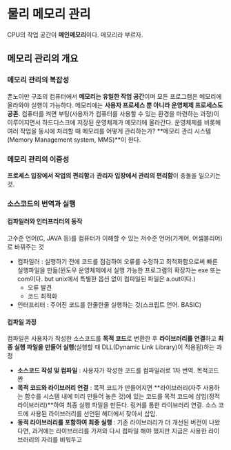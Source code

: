 # 물리 메모리 관리

CPU의 작업 공간이 **메인메모리**이다. 메모리라 부르자.

## 메모리 관리의 개요

### 메모리 관리의 복잡성

폰노이만 구조의 컴퓨터에서 **메모리는 유일한 작업 공간**이며 모든 프로그램은 메모리에 올라와야 실행이 가능하다. 메모리에는 **사용자 프로세스 뿐 아니라 운영체제 프로세스도 공존**. 컴퓨터를 켜면 부팅(사용자가 컴퓨터를 사용할 수 있는 환경을 마련하는 과정)이 이루어지면서 하드디스크에 저장된 운영체제가 메모리에 올라간다. 운영체제를 비롯해 여러 작업을 동시에 처리할 때 메모리를 어떻게 관리하는가? **메모리 관리 시스템(Memory Management system, MMS)**이 한다.

### 메모리 관리의 이중성

**프로세스 입장에서 작업의 편리함**과 **관리자 입장에서 관리의 편리함**이 충돌을 일으키는 것. 

### 소스코드의 번역과 실행

#### 컴파일러와 인터프리터의 동작

고수준 언어(C, JAVA 등)를 컴퓨터가 이해할 수 있는 저수준 언어(기계어, 어셈블리어)로 바꿔주는 것

- 컴파일러 : 실행하기 전에 코드를 점검하여 오류를 수정하고 최적화함으로써 빠른 실행파일을 만듦(윈도우 운영체제에서 실행 가능한 프로그램의 확장자는 exe 또는 com이다. but unix에서 특별한 옵션 없이 컴파일된 파일은 a.out이다.)
  - 오류 발견
  - 코드 최적화
- 인터프리터 : 주어진 코드를 한줄한줄 실행하는 것(스크립트 언어. BASIC)

#### 컴파일 과정

컴파일은 사용자가 작성한 소스코드를 **목적 코드**로 변환한 후 **라이브러리를 연결**하고 **최종 실행 파일을 만들어 실행**(실행할 때 DLL(Dynamic Link Library)이 적용됨)하는 과정

- **소스코드 작성 및 컴파일** : 사용자가 작성한 코드를 컴파일러로 1차 번역. 목적코드 짠
- **목적 코드와 라이브러리 연결** : 목적 코드가 만들어지면 **라이브러리(자주 사용하는 함수를 시스템 내에 미리 만들어 놓은 것)에 있는 코드를 목적 코드에 삽입(정적 라이브러리)**하여 최종 실행 파일을 만든다. 링커를 통한 라이브러리 연결. 소스 코드에 사용된 라이브러리를 선언된 헤더에서 찾아서 삽입.
- **동적 라이브러리를 포함하여 최종 실행** : 기존 라이브러리가 더 개선된 버전이 나왔다면, 과거에는 라이브러리를 가져와 다시 컴파일 해야 했지만 지금은 사용한 라이브러리의 자리를 비워두고 





